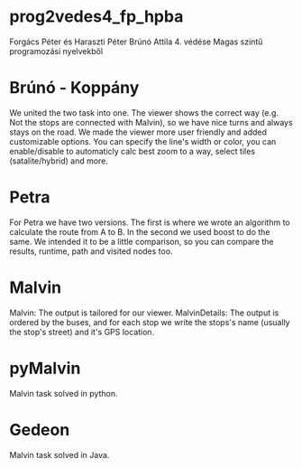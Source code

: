 prog2vedes4_fp_hpba
===================

Forgács Péter és Haraszti Péter Brúnó Attila 4. védése Magas szintű programozási nyelvekből


Brúnó - Koppány
===============

We united the two task into one. The viewer shows the correct way (e.g. Not the stops are connected with Malvin), so we have nice turns and always stays on the road. We made the viewer more user friendly and added customizable options. You can specify the line's width or color, you can enable/disable to automaticly calc best zoom to a way, select tiles (satalite/hybrid) and more.


Petra
=====

For Petra we have two versions.
The first is where we wrote an algorithm to calculate the route from A to B.
In the second we used boost to do the same. We intended it to be a little comparison, so you can compare the results, runtime, path and visited nodes too.


Malvin
======

Malvin: The output is tailored for our viewer.
MalvinDetails: The output is ordered by the buses, and for each stop we write the stops's name (usually the stop's street) and it's GPS location.


pyMalvin
========

Malvin task solved in python.


Gedeon
======

Malvin task solved in Java.
